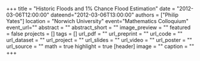 +++
title = "Historic Floods and 1% Chance Flood Estimation"
date = "2012-03-06T12:00:00"
dateend="2012-03-06T13:00:00"
authors = ["Philip Yates"]
location = "Norwich University"
event="Mathematics Colloquium"
event_url=""
abstract = ""
abstract_short = ""
image_preview = ""
featured = false
projects = []
tags = []
url_pdf = ""
url_preprint = ""
url_code = ""
url_dataset = ""
url_project = ""
url_slides = ""
url_video = ""
url_poster = ""
url_source = ""
math = true
highlight = true
[header]
image = ""
caption = ""
+++
